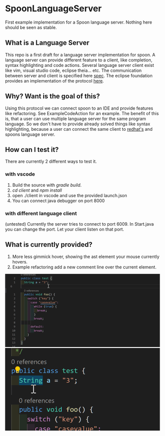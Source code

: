 # SpoonLanguageServer

First example implementation for a Spoon language server. Nothing here should be seen as stable.

## What is a Language Server

This repo is a first draft for a language server implementation for spoon.
A language server can provide different feature to a client, like completion, syntax highlighting and code actions.
Several language server client exist like vim, visual studio code, eclipse theia... etc.
The communication between server and client is specified here [spec](https://microsoft.github.io/language-server-protocol/).
The eclipse foundation provides an implementation of the protocol [here](https://github.com/eclipse/lsp4j).

## Why? Want is the goal of this?

Using this protocol we can connect spoon to an IDE and provide features like refactoring.
See ExampleCodeAction for an example. The benefit of this is, that a user can use multiple language server for the same program language.
So we don't have to provide already solved things like syntax highlighting, because a user can connect the same client to [redhat's](https://github.com/redhat-developer/vscode-java) and spoons language server.

## How can I test it?

There are currently 2 different ways to test it.

### with vscode

1. Build the source with *gradle build*.
2. *cd client* and *npm install*
3. open ./client in vscode and use the provided launch.json 
4. You can connect java debugger on port 8000 

### with different language client

(untested)
Currently the server tries to connect to port 6009. In Start.java you can change the port. Let your client listen on that port. 


## What is currently provided?

1. More less gimmick hover, showing the ast element your mouse currently hovers.
2. Example refactoring add a new comment line over the current element.

![](doc/gifs/hover.gif)
![](doc/gifs/addString.gif)